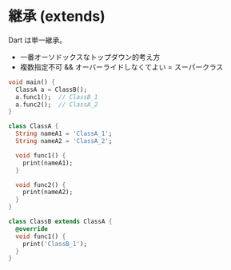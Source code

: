 # 継承 (extends)

Dart は単一継承。

- 一番オーソドックスなトップダウン的考え方
- 複数指定不可 && オーバーライドしなくてよい = スーパークラス

```dart
void main() {
  ClassA a = ClassB();
  a.func1();  // ClassB_1
  a.func2();  // ClassA_2
}

class ClassA {
  String nameA1 = 'ClassA_1';
  String nameA2 = 'ClassA_2';

  void func1() {
    print(nameA1);
  }

  void func2() {
    print(nameA2);
  }
}

class ClassB extends ClassA {
  @override
  void func1() {
    print('ClassB_1');
  }
}
```
